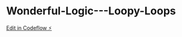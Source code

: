 # Wonderful-Logic---Loopy-Loops

[Edit in Codeflow ⚡️](https://stackblitz.com/~/github.com/athithyaramaa1/Wonderful-Logic---Loopy-Loops)